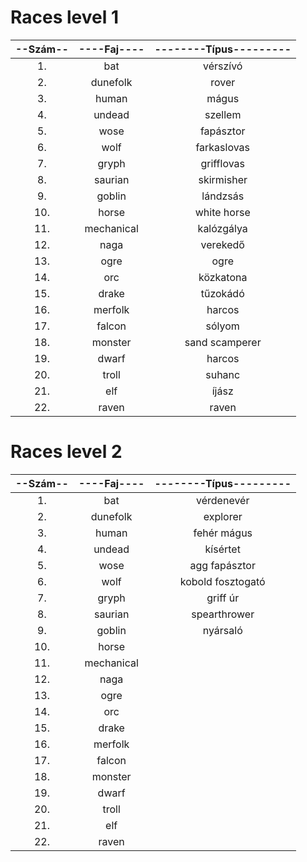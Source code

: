 # Races level 1

| --Szám-- | ----Faj---- | --------Típus--------- |
| :------: | :---------: | :--------------------: |
|    1.    |     bat     |        vérszívó        |
|    2.    |  dunefolk   |         rover          |
|    3.    |    human    |         mágus          |
|    4.    |   undead    |        szellem         |
|    5.    |    wose     |       fapásztor        |
|    6.    |    wolf     |      farkaslovas       |
|    7.    |    gryph    |       grifflovas       |
|    8.    |   saurian   |       skirmisher       |
|    9.    |   goblin    |        lándzsás        |
|   10.    |    horse    |      white horse       |
|   11.    | mechanical  |       kalózgálya       |
|   12.    |    naga     |        verekedő        |
|   13.    |    ogre     |          ogre          |
|   14.    |     orc     |       közkatona        |
|   15.    |    drake    |        tűzokádó        |
|   16.    |   merfolk   |         harcos         |
|   17.    |   falcon    |         sólyom         |
|   18.    |   monster   |     sand scamperer     |
|   19.    |    dwarf    |         harcos         |
|   20.    |    troll    |         suhanc         |
|   21.    |     elf     |         íjász          |
|   22.    |    raven    |         raven          |

# Races level 2

| --Szám-- | ----Faj---- | --------Típus--------- |
| :------: | :---------: | :--------------------: |
|    1.    |     bat     |       vérdenevér       |
|    2.    |  dunefolk   |        explorer        |
|    3.    |    human    |      fehér mágus       |
|    4.    |   undead    |        kísértet        |
|    5.    |    wose     |     agg fapásztor      |
|    6.    |    wolf     |   kobold fosztogató    |
|    7.    |    gryph    |        griff úr        |
|    8.    |   saurian   |      spearthrower      |
|    9.    |   goblin    |        nyársaló        |
|   10.    |    horse    |                        |
|   11.    | mechanical  |                        |
|   12.    |    naga     |                        |
|   13.    |    ogre     |                        |
|   14.    |     orc     |                        |
|   15.    |    drake    |                        |
|   16.    |   merfolk   |                        |
|   17.    |   falcon    |                        |
|   18.    |   monster   |                        |
|   19.    |    dwarf    |                        |
|   20.    |    troll    |                        |
|   21.    |     elf     |                        |
|   22.    |    raven    |                        |
